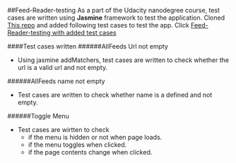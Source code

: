 ##Feed-Reader-testing
As a part of the Udacity nanodegree course, test cases are written using **Jasmine** framework to test the application.
Cloned [This repo](https://github.com/udacity/frontend-nanodegree-feedreader) and added following test cases to test the app.
Click [Feed-Reader-testing with added test cases](http://devi-srinivasan.github.io/Feed-Reader-Testing/)


####Test cases written
######AllFeeds Url not empty
*	Using jasmine addMatchers, test cases are written to check whether the url is a valid url and not empty.

######AllFeeds name not empty
*	Test cases are written to check whether name is a defined and not empty.

######Toggle Menu
*	Test cases are wirtten to check
	*	if the menu is hidden or not when page loads.
	*	if the menu toggles when clicked.
	*	if the page contents change when clicked.			
